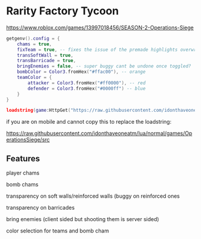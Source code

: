 # Rarity Factory Tycoon

https://www.roblox.com/games/13997018456/SEASON-2-Operations-Siege

```lua
getgenv().config = {
    chams = true,
    fixTeam = true, -- fixes the issue of the premade highlights overwriting ours
    transSoftWall = true,
    transBarricade = true,
    bringEnemies = false, -- super buggy cant be undone once toggled?
    bombColor = Color3.fromHex("#ffac00"), -- orange
    teamColor = {
        attacker = Color3.fromHex("#ff0000"), -- red
        defender = Color3.fromHex("#0000ff") -- blue
    }
}

loadstring(game:HttpGet("https://raw.githubusercontent.com/idonthaveoneatm/lua/normal/games/OperationsSiege/src"))()
```

if you are on mobile and cannot copy this to replace the loadstring:

https://raw.githubusercontent.com/idonthaveoneatm/lua/normal/games/OperationsSiege/src

## Features

player chams

bomb chams

transparency on soft walls/reinforced walls (buggy on reinforced ones

transparency on barricades

bring enemies (client sided but shooting them is server sided)

color selection for teams and bomb cham

